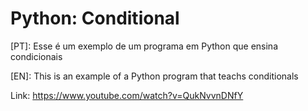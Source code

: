 # Python: Conditional

[PT]: Esse é um exemplo de um programa em Python que ensina condicionais

[EN]: This is an example of a Python program that teachs conditionals

Link: https://www.youtube.com/watch?v=QukNvvnDNfY
